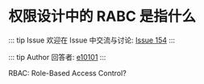 # 权限设计中的 RABC 是指什么



::: tip Issue 
 欢迎在 Issue 中交流与讨论: [Issue 154](https://github.com/shfshanyue/Daily-Question/issues/154) 
:::

::: tip Author 
回答者: [e10101](https://github.com/e10101) 
:::

RBAC: Role-Based Access Control?